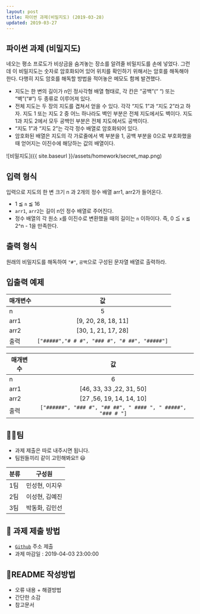 ```yaml
---
layout: post
title: 파이썬 과제(비밀지도) (2019-03-28)
updated: 2019-03-27
---
```


## 파이썬 과제 (비밀지도)

네오는 평소 프로도가 비상금을 숨겨놓는 장소를 알려줄 비밀지도를 손에 넣었다. 그런데 이 비밀지도는 숫자로 암호화되어 있어 위치를 확인하기 위해서는 암호를 해독해야 한다. 다행히 지도 암호를 해독할 방법을 적어놓은 메모도 함께 발견했다.

- 지도는 한 변의 길이가 n인 정사각형 배열 형태로, 각 칸은 “공백”(“ “) 또는 “벽”(“#”) 두 종류로 이루어져 있다.
- 전체 지도는 두 장의 지도를 겹쳐서 얻을 수 있다. 각각 “지도 1”과 “지도 2”라고 하자. 지도 1 또는 지도 2 중 어느 하나라도 벽인 부분은 전체 지도에서도 벽이다. 지도 1과 지도 2에서 모두 공백인 부분은 전체 지도에서도 공백이다.
- “지도 1”과 “지도 2”는 각각 정수 배열로 암호화되어 있다.
- 암호화된 배열은 지도의 각 가로줄에서 벽 부분을 1, 공백 부분을 0으로 부호화했을 때 얻어지는 이진수에 해당하는 값의 배열이다.

![비밀지도]({{ site.baseurl }}/assets/homework/secret_map.png)

## 입력 형식

입력으로 지도의 한 변 크기 n 과 2개의 정수 배열 arr1, arr2가 들어온다.

- 1 ≦ `n` ≦ 16
- `arr1`, `arr2`는 길이 n인 정수 배열로 주어진다.
- 정수 배열의 각 원소 `x`를 이진수로 변환했을 때의 길이는 `n` 이하이다. 즉, 0 ≦ `x` ≦ 2^n - 1을 만족한다.

## 출력 형식

원래의 비밀지도를 해독하여 `"#"`, `공백`으로 구성된 문자열 배열로 출력하라.

## 입출력 예제


|  매개변수|값|
| ------------- |:-------------:|
|  n| 5|
|  arr1| [9, 20, 28, 18, 11]|
|  arr2| [30, 1, 21, 17, 28]|
|  출력| `["#####","# # #", "### #", "# ##", "#####"]`|


|  매개변수|값|
| ------------- |:-------------:|
|  n| 6|
|  arr1| [46, 33, 33 ,22, 31, 50]|
|  arr2| [27 ,56, 19, 14, 14, 10]|
|  출력| `["######", "### #", "## ##", " #### ", " #####", "### # "]`|

## 💃🕺팀
- 과제 제출은 따로 내주시면 됩니다.
- 팀원들끼리 같이 고민해봐요!! 😃

| 	분류	| 구성원   |
| :----- | :-----------: |
| 1팀 | 민성현, 이지우 |
| 2팀 | 이성현, 김예진 |
| 3팀 | 박동화, 김민선 |


## 📝 과제 제출 방법

- [`Github`](https://github.com) 주소 제출
- 과제 마감일 : 2019-04-03 23:00:00


## 📄README 작성방법

- 오류 내용 + 해결방법
- 간단한 소감
- 참고문서

